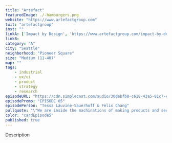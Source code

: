 ```yaml
---
title: "Artefact"
featuredImage: ./-hamburgers.png
website: "https://www.artefactgroup.com"
twit: "artefactgroup"
inst: ""
linkA: ['Impact by Design', 'https://www.artefactgroup.com/impact-by-design/']
linkB: 
category: "A"
city: "Seattle"
neighborhood: "Pioneer Square"
size: "Medium (11-40)"
map: ""
tags:
    - industrial
    - ux/ui
    - product
    - strategy
    - research
episodeURL: "https://cdn.simplecast.com/audio/30dabfb8-c618-43a5-81c7-c5c83750983a/episodes/fbcb8e91-6628-4147-aef6-d5b3a08c8986/audio/00ba3747-d513-4066-8027-a3e511e685f5/default_tc.mp3"
episodePromo: "EPISODE 05"
episodePerson: "Tessa Lauvine-Sauerhoff & Felix Chang"
pullquote: "\"We are inside the machinations of making products and services and systems for people and how do we use our powers to build this more equitable, sustainable world that we want?\""
color: "cardEpisode5"
published: true
---
```


Description
